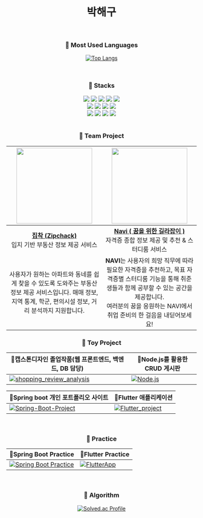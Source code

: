 <br>

<div align="center">
  <h1>박해구</h1>
  
  <br>

  <h3>🌟 Most Used Languages</h3>
  
  [![Top Langs](https://github-readme-stats.vercel.app/api/top-langs/?username=hkPark0616&theme=tokyonight)](https://github.com/anuraghazra/github-readme-stats)
  

  <br>

  <h3>🌟 Stacks</h3>
  <img src="https://img.shields.io/badge/SpringBoot-success?style=for-the-badge&logo=Spring&logoColor=white"/>
  <img src="https://img.shields.io/badge/Java-007396?style=for-the-badge&logo=OpenJDK&logoColor=white"/>
  <img src="https://img.shields.io/badge/Nodejs-339933?style=for-the-badge&logo=Node.js&logoColor=white">
  <img src="https://img.shields.io/badge/jQuery-0769AD?style=for-the-badge&logo=jQuery&logoColor=white">
  <img src="https://img.shields.io/badge/Javascript-F7DF1E?style=for-the-badge&logo=Javascript&logoColor=white"><br>
  <img src="https://img.shields.io/badge/HTML5-E34F26?style=for-the-badge&logo=HTML5&logoColor=white">
  <img src="https://img.shields.io/badge/CSS3-1572B6?style=for-the-badge&logo=CSS3&logoColor=white">
  <img src="https://img.shields.io/badge/Python-3776AB?style=for-the-badge&logo=Python&logoColor=white">
  <img src="https://img.shields.io/badge/Flask-000000?style=for-the-badge&logo=Flask&logoColor=white"><br>
  <img src="https://img.shields.io/badge/Express-000000?style=for-the-badge&logo=Express&logoColor=white">
  <img src="https://img.shields.io/badge/Flutter-02569B?style=for-the-badge&logo=Flutter&logoColor=white">
  <img src="https://img.shields.io/badge/firebase-ffca28?style=for-the-badge&logo=firebase&logoColor=black">
  <img src="https://img.shields.io/badge/MySQL-4479A1?style=for-the-badge&logo=MySQL&logoColor=white"><br>

  <br>

  ### 🌟 Team Project

| <a href="https://github.com/zipchack" target="_blank"><img src="https://github.com/zipchack.png" width="200"/></a> | <a href="https://github.com/AEOB-NAVI" target="_blank"><img src="https://github.com/user-attachments/assets/c93b560b-5e07-4658-9c12-906035e3f4a7" width="200"/></a> |
|:---:|:---:|
| **[집착 (Zipchack)](https://github.com/zipchack)**<br>입지 기반 부동산 정보 제공 서비스 | **[Navi ( 꿈을 위한 길라잡이 )](https://github.com/AEOB-NAVI)**<br>자격증 종합 정보 제공 및 추천 & 스터디룸 서비스 |
| 사용자가 원하는 아파트와 동네를 쉽게 찾을 수 있도록 도와주는 부동산 정보 제공 서비스입니다. 매매 정보, 지역 통계, 학군, 편의시설 정보, 거리 분석까지 지원합니다. | **NAVI**는 사용자의 희망 직무에 따라 필요한 자격증을 추천하고, 목표 자격증별 스터디룸 기능을 통해 취준생들과 함께 공부할 수 있는 공간을 제공합니다. <br>여러분의 꿈을 응원하는 NAVI에서 취업 준비의 한 걸음을 내딛어보세요! |


  <h3>🌟 Toy Project </h3>

  | 🔸캡스톤디자인 졸업작품(웹 프론트엔드, 백엔드, DB 담당) | 🔸Node.js를 활용한 CRUD 게시판 |
  |------------|------------|
  | [![shopping_review_analysis](https://github-readme-stats.vercel.app/api/pin/?username=hkPark0616&repo=shopping_review_analysis&title_color=ffffff&text_color=c9cacc&icon_color=2bbc8a&bg_color=1d1f21)](https://github.com/KIMHYUNSOO1999/shopping_review_analysis) | [![Node.js](https://github-readme-stats.vercel.app/api/pin/?username=hkPark0616&repo=Node.js&title_color=ffffff&text_color=c9cacc&icon_color=2bbc8a&bg_color=1d1f21)](https://github.com/hkPark0616/Node.js) |

  | 🔸Spring boot 개인 포트폴리오 사이트 | 🔸Flutter 애플리케이션 |
  |------------|------------|
  | [![Spring-Boot-Project](https://github-readme-stats.vercel.app/api/pin/?username=hkPark0616&repo=Spring-Boot-Project&title_color=ffffff&text_color=c9cacc&icon_color=2bbc8a&bg_color=1d1f21)](https://github.com/hkPark0616/Spring-Boot-Project) | [![Flutter_project](https://github-readme-stats.vercel.app/api/pin/?username=hkPark0616&repo=Flutter_project&title_color=ffffff&text_color=c9cacc&icon_color=2bbc8a&bg_color=1d1f21)](https://github.com/hkPark0616/Flutter_project) |

  <br>

  <h3>🌟 Practice </h3>

  
  | 🔸Spring Boot Practice | 🔸Flutter Practice |
  |------------|------------|
  | [![Spring Boot Practice](https://github-readme-stats.vercel.app/api/pin/?username=hkPark0616&repo=Spring-Boot-Practice&title_color=ffffff&text_color=c9cacc&icon_color=2bbc8a&bg_color=1d1f21)](https://github.com/hkPark0616/Spring-Boot-Practice) | [![FlutterApp](https://github-readme-stats.vercel.app/api/pin/?username=hkPark0616&repo=FlutterApp&title_color=ffffff&text_color=c9cacc&icon_color=2bbc8a&bg_color=1d1f21)](https://github.com/hkPark0616/FlutterApp) |

  
  <br>

  <h3>🌟 Algorithm </h3>
  
  [![Solved.ac Profile](http://mazassumnida.wtf/api/generate_badge?boj=qkrgorn3617)](https://solved.ac/qkrgorn3617)

  <br>
</div>
